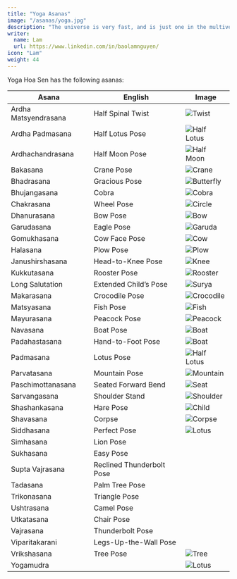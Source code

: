```yaml
---
title: "Yoga Asanas"
image: "/asanas/yoga.jpg"
description: "The universe is very fast, and is just one in the multiverse of infinite, arbitrary universes."
writer:
  name: Lam
  url: https://www.linkedin.com/in/baolamnguyen/
icon: "Lam"
weight: 44
---
```



Yoga Hoa Sen has the following asanas:


Asana | English | Image
--- | --- | ---
Ardha Matsyendrasana | Half Spinal Twist | ![Twist](/asanas/twist.jpg)
Ardha Padmasana | Half Lotus Pose | ![Half Lotus](/asanas/lotus2.jpg)
Ardhachandrasana | Half Moon Pose | ![Half Moon](/asanas/halfmoon.jpg)
Bakasana | Crane Pose | ![Crane](/asanas/crow.jpg)
Bhadrasana | Gracious Pose | ![Butterfly](/asanas/bhadrasana.jpg)
Bhujangasana | Cobra | ![Cobra](/asanas/cobra.jpg)
Chakrasana | Wheel Pose | ![Circle](/asanas/circle.jpg)
Dhanurasana | Bow Pose | ![Bow](/asanas/bow.jpg)
Garudasana | Eagle Pose | ![Garuda](/asanas/garuda.jpg)
Gomukhasana | Cow Face Pose | ![Cow](/asanas/cow.jpg)
Halasana | Plow Pose | ![Plow](/asanas/halasana.jpg)
Janushirshasana | Head-to-Knee Pose | ![Knee](/asanas/knee.jpg)
Kukkutasana | Rooster Pose | ![Rooster](/asanas/rooster.jpg)
Long Salutation | Extended Child’s Pose | ![Surya](/asanas/surya.jpg)
Makarasana | Crocodile Pose | ![Crocodile](/asanas/crocodile.jpg)
Matsyasana | Fish Pose | ![Fish](/asanas/fish.jpg)
Mayurasana | Peacock Pose | ![Peacock](/asanas/peacock.jpg)
Navasana | Boat Pose | ![Boat](/asanas/boat.jpg)
Padahastasana | Hand-to-Foot Pose | ![Boat](/asanas/foot.jpg)
Padmasana | Lotus Pose | ![Half Lotus](/asanas/lotus.jpg)
Parvatasana | Mountain Pose | ![Mountain](/asanas/mountain.jpg)
Paschimottanasana | Seated Forward Bend | ![Seat](/asanas/seat.jpg)
Sarvangasana | Shoulder Stand | ![Shoulder](/asanas/shoulder.jpg)
Shashankasana | Hare Pose | ![Child](/asanas/child.jpg)
Shavasana | Corpse | ![Corpse](/asanas/corpse.jpg)
Siddhasana | Perfect Pose | ![Lotus](/asanas/lotus.jpg)
Simhasana | Lion Pose |
Sukhasana | Easy Pose |
Supta Vajrasana | Reclined Thunderbolt Pose | 
Tadasana | Palm Tree Pose | 
Trikonasana | Triangle Pose |
Ushtrasana | Camel Pose |
Utkatasana | Chair Pose | 
Vajrasana | Thunderbolt Pose |
Viparitakarani | Legs-Up-the-Wall Pose |
Vrikshasana | Tree Pose | ![Tree](/asanas/tree.jpg) 
Yogamudra | | ![Lotus](/asanas/yogamudra.jpg)

<!-- Mandukasana | Frog Pose | ![Crocodile](/asanas/crocodile.jpg) -->
<!-- Shirshasana | Headstand |  -->